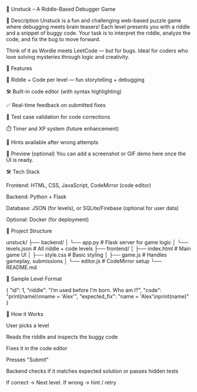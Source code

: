 📂 Unstuck – A Riddle-Based Debugger Game

🧠 Description
Unstuck is a fun and challenging web-based puzzle game where debugging meets brain teasers! Each level presents you with a riddle and a snippet of buggy code. Your task is to interpret the riddle, analyze the code, and fix the bug to move forward.

Think of it as Wordle meets LeetCode — but for bugs. Ideal for coders who love solving mysteries through logic and creativity.

🚀 Features

🧩 Riddle + Code per level — fun storytelling + debugging

🛠 Built-in code editor (with syntax highlighting)

✅ Real-time feedback on submitted fixes

🧪 Test case validation for code corrections

⏱️ Timer and XP system (future enhancement)

🧠 Hints available after wrong attempts

📸 Preview (optional)
You can add a screenshot or GIF demo here once the UI is ready.

🛠️ Tech Stack

Frontend: HTML, CSS, JavaScript, CodeMirror (code editor)

Backend: Python + Flask

Database: JSON (for levels), or SQLite/Firebase (optional for user data)

Optional: Docker (for deployment)

📁 Project Structure

unstuck/
├── backend/
│ └── app.py # Flask server for game logic
│ └── levels.json # All riddle + code levels
├── frontend/
│ ├── index.html # Main game UI
│ ├── style.css # Basic styling
│ ├── game.js # Handles gameplay, submissions
│ └── editor.js # CodeMirror setup
└── README.md

🧩 Sample Level Format

{
"id": 1,
"riddle": "I’m used before I’m born. Who am I?",
"code": "print(name)\nname = 'Alex'",
"expected_fix": "name = 'Alex'\nprint(name)"
}

🧪 How it Works

User picks a level

Reads the riddle and inspects the buggy code

Fixes it in the code editor

Presses "Submit"

Backend checks if it matches expected solution or passes hidden tests

If correct → Next level. If wrong → hint / retry

